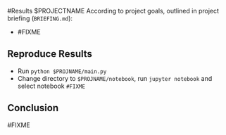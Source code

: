 #Results $PROJECTNAME
According to project goals, outlined in project briefing (`BRIEFING.md`):

* \#FIXME


## Reproduce Results
* Run `python $PROJNAME/main.py`
* Change directory to `$PROJNAME/notebook`, run `jupyter notebook` and select notebook `#FIXME`


## Conclusion
\#FIXME
